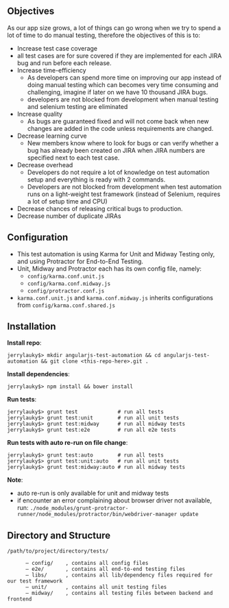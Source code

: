 ## Objectives

As our app size grows, a lot of things can go wrong when we try to spend a lot of time to do manual testing, therefore the objectives of this is to:

* Increase test case coverage
 * all test cases are for sure covered if they are implemented for each JIRA bug and run before each release.
* Increase time-efficiency
  * As developers can spend more time on improving our app instead of doing manual testing which can becomes very time consuming and challenging, imagine if later on we have 10 thousand JIRA bugs.
  * developers are not blocked from development when manual testing and selenium testing are eliminated 
* Increase quality
  * As bugs are guaranteed fixed and will not come back when new changes are added in the code unless requirements are changed.
* Decrease learning curve
  * New members know where to look for bugs or can verify whether a bug has already been created on JIRA when JIRA numbers are specified next to each test case.
* Decrease overhead
  * Developers do not require a lot of knowledge on test automation setup and everything is ready with 2 commands.
  * Developers are not blocked from development when test automation runs on a light-weight test framework (instead of Selenium, requires a lot of setup time and CPU) 
* Decrease chances of releasing critical bugs to production.
* Decrease number of duplicate JIRAs

## Configuration

* This test automation is using Karma for Unit and Midway Testing only, and using Protractor for End-to-End Testing.
* Unit, Midway and Protractor each has its own config file, namely:
  * `config/karma.conf.unit.js`
  * `config/karma.conf.midway.js`
  * `config/protractor.conf.js`
* `karma.conf.unit.js` and `karma.conf.midway.js` inherits configurations from `config/karma.conf.shared.js`


## Installation

**Install repo**:

```
jerrylauky$> mkdir angularjs-test-automation && cd angularjs-test-automation && git clone <this-repo-here>.git .
```

**Install dependencies**:

```
jerrylauky$> npm install && bower install
```

**Run tests**:

```
jerrylauky$> grunt test             # run all tests
jerrylauky$> grunt test:unit        # run all unit tests
jerrylauky$> grunt test:midway      # run all midway tests
jerrylauky$> grunt test:e2e         # run all e2e tests
```

**Run tests with auto re-run on file change**:

```
jerrylauky$> grunt test:auto        # run all tests
jerrylauky$> grunt test:unit:auto   # run all unit tests
jerrylauky$> grunt test:midway:auto # run all midway tests
```

**Note**:
* auto re-run is only available for unit and midway tests
* if encounter an error complaining about browser driver not available,  
run: `./node_modules/grunt-protractor-runner/node_modules/protractor/bin/webdriver-manager update`

## Directory and Structure

```
/path/to/project/directory/tests/

      — config/    , contains all config files
      — e2e/       , contains all end-to-end testing files
      — libs/      , contains all lib/dependency files required for our test framework
      — unit/      , contains all unit testing files
      — midway/    , contains all testing files between backend and frontend
```
